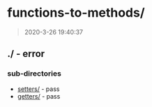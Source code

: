 # functions-to-methods/

> 2020-3-26 19:40:37 

## ./ - error


### sub-directories

* [setters/](./setters/REVIEW.md) - pass
* [getters/](./getters/REVIEW.md) - pass

